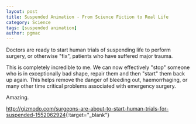 ```yaml
---
layout: post
title: Suspended Animation - From Science Fiction to Real Life
category: Science
tags: [suspended animation]
author: pgmac
---
```

Doctors are ready to start human trials of suspending life to perform surgery, or otherwise "fix", patients who have suffered major trauma.

This is completely incredible to me.  We can now effectively "stop" someone who is in exceptionally bad shape, repair them and then "start" them back up again.  This helps remove the danger of bleeding out, haemorrhaging, or many other time critical problems associated with emergency surgery.

Amazing.

<http://gizmodo.com/surgeons-are-about-to-start-human-trials-for-suspended-1552062924>{:target="_blank"}
